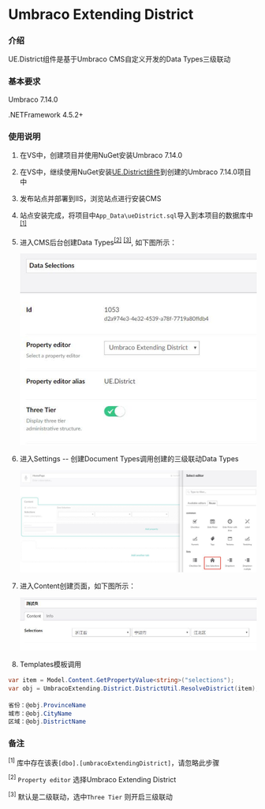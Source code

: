 # Umbraco Extending District #

### 介绍
UE.District组件是基于Umbraco CMS自定义开发的Data Types三级联动

### 基本要求

Umbraco 7.14.0

.NETFramework 4.5.2+

### 使用说明

1. 在VS中，创建项目并使用NuGet安装Umbraco 7.14.0
2. 在VS中，继续使用NuGet安装[UE.District组件](https://www.nuget.org/packages/UmbracoExtending.District "点击获取UE.District组件")到创建的Umbraco 7.14.0项目中
3. 发布站点并部署到IIS，浏览站点进行安装CMS

4. 站点安装完成，将项目中`App_Data\ueDistrict.sql`导入到本项目的数据库中<sup>[[1]](javascript(0); "库中存在该表[dbo].[umbracoExtendingDistrict]，请忽略此步骤")</sup>

5. 进入CMS后台创建Data Types<sup>[[2]](javascript(0); "Property editor选择Umbraco Extending District")</sup> <sup>[[3]](javascript(0); "默认是二级联动，选中Three Tier则开启三级联动")</sup>, 如下图所示：

    ![alt text](images/DataTypes.jpg "title text")

6. 进入Settings -- 创建Document Types调用创建的三级联动Data Types

    ![alt text](images/doc_type.jpg "title text")

7. 进入Content创建页面，如下图所示：

    ![alt text](images/Rendering.jpg "title text")

8. Templates模板调用
```C#
var item = Model.Content.GetPropertyValue<string>("selections");
var obj = UmbracoExtending.District.DistrictUtil.ResolveDistrict(item);

省份：@obj.ProvinceName
城市：@obj.CityName
区域：@obj.DistrictName
```


### 备注

<sup>[1]</sup> 库中存在该表`[dbo].[umbracoExtendingDistrict]`，请忽略此步骤

<sup>[2]</sup> `Property editor` 选择Umbraco Extending District

<sup>[3]</sup> 默认是二级联动，选中`Three Tier` 则开启三级联动